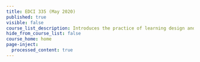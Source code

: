 ```yaml
---
title: EDCI 335 (May 2020)
published: true
visible: false
course_list_description: Introduces the practice of learning design and its application to networked and open online learning environments. Explores the principles of learning design and how to create technology-mediated learning experiences for others. Opportunities to plan, design and develop technology-mediated learning experiences taking into account learning theories, communities of inquiry, inclusivity, technologies for learning, essential digital literacies and alignment of outcomes with assessments.
hide_from_course_list: false
course_home: home
page-inject:
  processed_content: true
---
```


